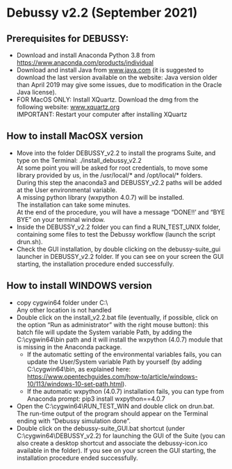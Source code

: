 # Debussy v2.2 (September 2021)

## Prerequisites for DEBUSSY:
* Download and install Anaconda Python 3.8 from https://www.anaconda.com/products/individual 
* Download and install Java from www.java.com (it is suggested to download the last version available on the website:
 Java version older than April 2019 may give some issues, due to modification in the Oracle Java license).
* FOR MacOS ONLY: Install XQuartz. Download the dmg from the following website: www.xquartz.org  
 IMPORTANT:  Restart your computer after installing XQuartz

## How to install MacOSX version
*  Move into the folder DEBUSSY_v2.2 to install the programs Suite, and type on the Terminal: ./install_debussy_v2.2 <br>
At some point you will be asked for root credentials, to move some library provided by us, in the /usr/local/* and /opt/local/* folders. <br>
During this step the anaconda3 and DEBUSSY_v2.2 paths will be added at the User environmental variable. <br>
A missing python library (wxpython 4.0.7) will be installed.<br>
The installation can take some minutes.  <br>
At the end of the procedure, you will have a message “DONE!!’  and “BYE BYE” on your terminal window. 
* Inside the DEBUSSY_v2.2 folder you can find a RUN_TEST_UNIX folder, containing some files to test the Debussy workflow (launch the script drun.sh). <br>
* Check the GUI installation, by double clicking on the debussy-suite_gui launcher in DEBUSSY_v2.2 folder. 
  If you can see on your screen the GUI starting, the installation procedure ended successfully. 


## How to install WINDOWS version
* copy cygwin64 folder under C:\  
  Any other location is not handled 
* Double click on the install_v2.2.bat file (eventually, if possible, click on the option “Run as administrator” with the right mouse button): 
  this batch file will update the System variable Path, by adding the C:\cygwin64\bin path and it will install the wxpython (4.0.7) module that is missing in the Anaconda package. 
	-	If the automatic setting of the environmental variables fails, you can update the User/System variable Path by yourself (by adding C:\cygwin64\bin\, as explained here: https://www.opentechguides.com/how-to/article/windows-10/113/windows-10-set-path.html). 
	-	If the automatic wxpython (4.0.7) installation fails, you can type from Anaconda prompt:
							pip3 install wxpython==4.0.7
* Open the C:\cygwin64\RUN_TEST_WIN and double click on drun.bat. 
The run-time output of the program should appear on the Terminal ending with “Debussy simulation done”. 
* Double click on the debussy-suite_GUI.bat shortcut (under C:\cygwin64\DEBUSSY_v2.2\) for launching the GUI of the Suite 
  (you can also create a desktop shortcut and associate the debussy-icon.ico available in the folder).
 If you see on your screen the GUI starting, the installation procedure ended successfully. 
